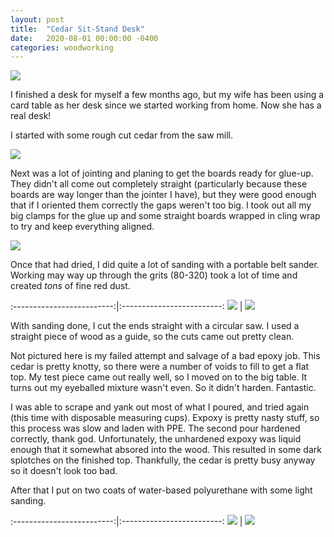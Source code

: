 ```yaml
---
layout: post
title:  "Cedar Sit-Stand Desk"
date:   2020-08-01 00:00:00 -0400
categories: woodworking
---
```


![](/static/posts/lana_desk/finished_2.jpg)

I finished a desk for myself a few months ago, but my wife has been using a
card table as her desk since we started working from home. Now she has a real
desk!

I started with some rough cut cedar from the saw mill.

![](/static/posts/lana_desk/lumber_yard.jpg)

Next was a lot of jointing and planing to get the boards ready for glue-up.
They didn't all come out completely straight (particularly because these boards
are way longer than the jointer I have), but they were good enough that if I
oriented them correctly the gaps weren't too big. I took out all my big clamps
for the glue up and some straight boards wrapped in cling wrap to try and
keep everything aligned.

![](/static/posts/lana_desk/glue_up.jpg)

Once that had dried, I did quite a lot of sanding with a portable belt sander.
Working may way up through the grits (80-320) took a lot of time and created
_tons_ of fine red dust.

:-------------------------:|:-------------------------:
![](/static/posts/lana_desk/sanding_1.jpg) | ![](/static/posts/lana_desk/sanding_2.jpg)

With sanding done, I cut the ends straight with a circular saw. I used a
straight piece of wood as a guide, so the cuts came out pretty clean.

Not pictured here is my failed attempt and salvage of a bad epoxy job. This
cedar is pretty knotty, so there were a number of voids to fill to get a flat
top. My test piece came out really well, so I moved on to the big table. It
turns out my eyeballed mixture wasn't even. So it didn't harden. Fantastic.

I was able to scrape and yank out most of what I poured, and tried again (this
time with disposable measuring cups). Expoxy is pretty nasty stuff, so this
process was slow and laden with PPE. The second pour hardened correctly, thank
god. Unfortunately, the unhardened expoxy was liquid enough that it
somewhat absored into the wood. This resulted in some dark splotches on the
finished top. Thankfully, the cedar is pretty busy anyway so it doesn't look
too bad.

After that I put on two coats of water-based polyurethane with some light
sanding.

:-------------------------:|:-------------------------:
![](/static/posts/lana_desk/finished_1.jpg) | ![](/static/posts/lana_desk/finished_2.jpg)

